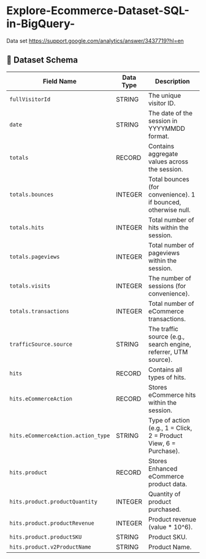 # Explore-Ecommerce-Dataset-SQL-in-BigQuery-

Data set
https://support.google.com/analytics/answer/3437719?hl=en 

## 📌 Dataset Schema

| Field Name                         | Data Type | Description |
|-------------------------------------|----------|-------------|
| `fullVisitorId`                    | STRING   | The unique visitor ID. |
| `date`                              | STRING   | The date of the session in YYYYMMDD format. |
| `totals`                            | RECORD   | Contains aggregate values across the session. |
| `totals.bounces`                    | INTEGER  | Total bounces (for convenience). 1 if bounced, otherwise null. |
| `totals.hits`                       | INTEGER  | Total number of hits within the session. |
| `totals.pageviews`                  | INTEGER  | Total number of pageviews within the session. |
| `totals.visits`                     | INTEGER  | The number of sessions (for convenience). |
| `totals.transactions`               | INTEGER  | Total number of eCommerce transactions. |
| `trafficSource.source`              | STRING   | The traffic source (e.g., search engine, referrer, UTM source). |
| `hits`                              | RECORD   | Contains all types of hits. |
| `hits.eCommerceAction`              | RECORD   | Stores eCommerce hits within the session. |
| `hits.eCommerceAction.action_type`  | STRING   | Type of action (e.g., 1 = Click, 2 = Product View, 6 = Purchase). |
| `hits.product`                      | RECORD   | Stores Enhanced eCommerce product data. |
| `hits.product.productQuantity`      | INTEGER  | Quantity of product purchased. |
| `hits.product.productRevenue`       | INTEGER  | Product revenue (value * 10^6). |
| `hits.product.productSKU`           | STRING   | Product SKU. |
| `hits.product.v2ProductName`        | STRING   | Product Name. |



